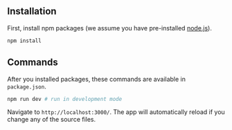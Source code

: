 ## Installation

First, install npm packages (we assume you have pre-installed [node.js](https://nodejs.org/)).

```bash
npm install
```

## Commands

After you installed packages, these commands are available in `package.json`.

```bash
npm run dev # run in development mode
```
Navigate to ``` http://localhost:3000/ ```. The app will automatically reload if you change any of the source files.

